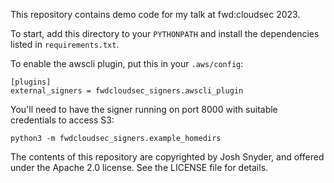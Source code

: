 This repository contains demo code for my talk at fwd:cloudsec 2023.

To start, add this directory to your `PYTHONPATH` and install the dependencies
listed in `requirements.txt`.

To enable the awscli plugin, put this in your `.aws/config`:

    [plugins]
    external_signers = fwdcloudsec_signers.awscli_plugin

You'll need to have the signer running on port 8000 with suitable credentials to access S3:

    python3 -m fwdcloudsec_signers.example_homedirs

The contents of this repository are copyrighted by Josh Snyder, and offered
under the Apache 2.0 license. See the LICENSE file for details.
